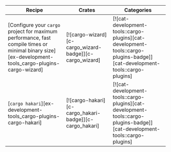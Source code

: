 | Recipe | Crates | Categories |
|--------|--------|------------|
| [Configure your `cargo` project for maximum performance, fast compile times or minimal binary size][ex-development-tools_cargo-plugins-cargo-wizard] | [![cargo-wizard][c-cargo_wizard-badge]][c-cargo_wizard] | [![cat-development-tools::cargo-plugins][cat-development-tools::cargo-plugins-badge]][cat-development-tools::cargo-plugins] |
| [`cargo hakari`][ex-development-tools_cargo-plugins-cargo-hakari] | [![cargo-hakari][c-cargo_hakari-badge]][c-cargo_hakari] | [![cat-development-tools::cargo-plugins][cat-development-tools::cargo-plugins-badge]][cat-development-tools::cargo-plugins] |

<div class="hidden">
</div>
